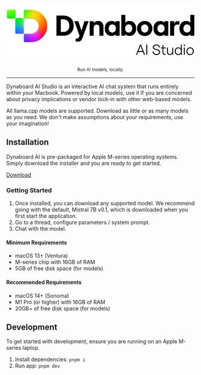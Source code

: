 <div align="center">
  <img alt="Dynaboard AI Studio Logo" src="src/renderer/assets/logo-light.svg" />
  <p></p>
  <p>
    <sub>Run AI models, locally.</sub>
  </p>
</div>

<hr />

Dynaboard AI Studio is an interactive AI chat system that runs entirely within your Macbook. Powered by local models, use it if you are concerned about privacy implications or vendor lock-in with other web-based models.

All llama.cpp models are supported. Download as little or as many models as you need. We don't make assumptions about your requirements, use your imagination!


## Installation
Dynaboard AI is pre-packaged for Apple M-series operating systems. Simply download the installer and you are ready to get started.

[Download](https://dynaboard.com/ai-studio/Dynaboard-AI-Studio-1.0.0.dmg)

### Getting Started

1. Once installed, you can download any supported model. We recommend going with the default, Mistral 7B v0.1, which is downloaded when you first start the application.
1. Go to a thread, configure parameters / system prompt.
1. Chat with the model.

#### Minimum Requirements

* macOS 13+ (Ventura)
* M-series chip with 16GB of RAM
* 5GB of free disk space (for models)

#### Recommended Requirements

* macOS 14+ (Sonoma)
* M1 Pro (or higher) with 16GB of RAM
* 20GB+ of free disk space (for models)

## Development

To get started with development, ensure you are running on an Apple M-series laptop.

1. Install dependencies: `pnpm i`
1. Run app: `pnpm dev`

